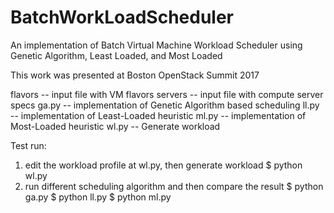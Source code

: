 # BatchWorkLoadScheduler
An implementation of Batch Virtual Machine Workload Scheduler using Genetic Algorithm, Least Loaded, and Most Loaded 

This work was presented at Boston OpenStack Summit 2017

flavors  -- input file with VM flavors
servers  -- input file with compute server specs
ga.py    -- implementation of Genetic Algorithm based scheduling
ll.py    -- implementation of Least-Loaded heuristic
ml.py    -- implementation of Most-Loaded heuristic
wl.py    -- Generate workload

Test run:
1. edit the workload profile at wl.py, then generate workload
     $ python wl.py 
2. run different scheduling algorithm and then compare the result
     $ python ga.py
     $ python ll.py
     $ python ml.py

